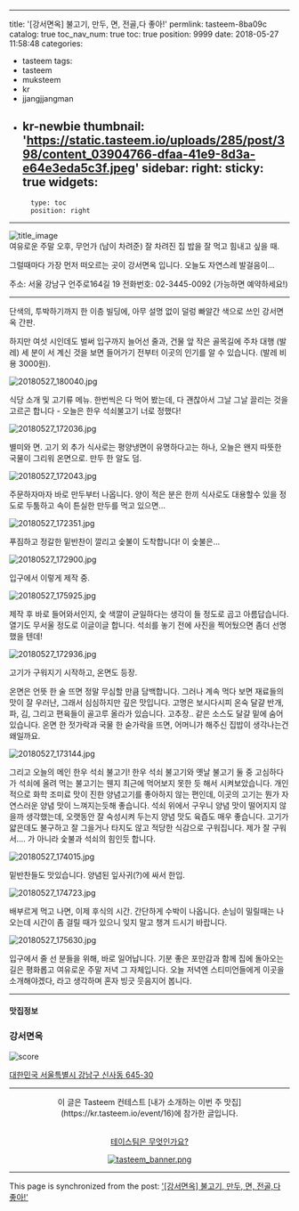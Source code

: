 
---
title: '[강서면옥] 불고기, 만두, 면, 전골,다 좋아!'
permlink: tasteem-8ba09c
catalog: true
toc_nav_num: true
toc: true
position: 9999
date: 2018-05-27 11:58:48
categories:
- tasteem
tags:
- tasteem
- muksteem
- kr
- jjangjjangman
- kr-newbie
thumbnail: 'https://static.tasteem.io/uploads/285/post/398/content_03904766-dfaa-41e9-8d3a-e64e3eda5c3f.jpeg'
sidebar:
    right:
        sticky: true
widgets:
    -
        type: toc
        position: right
---


![title_image](https://static.tasteem.io/uploads/285/post/398/content_03904766-dfaa-41e9-8d3a-e64e3eda5c3f.jpeg)
<br/>
여유로운 주말 오후, 무언가 (남이 차려준) 잘 차려진 집 밥을 잘 먹고 힘내고 싶을 때. 

그럴때마다 가장 먼저 떠오르는 곳이 강서면옥 입니다. 오늘도 자연스레 발걸음이...

주소: 서울 강남구 언주로164길 19
전화번호: 02-3445-0092 (가능하면 예약하세요!)

---

단색의, 투박하기까지 한 이층 빌딩에, 아무 설명 없이 덜렁 빠알간 색으로 쓰인 강서면옥 간판. 

하지만 여섯 시인데도 벌써 입구까지 늘어선 줄과, 건물 앞 작은 골목길에 주차 대행 (발레) 세 분이 서 계신 것을 보면 들어가기 전부터 이곳의 인기를 알 수 있습니다. (발레 비용 3000원).

![20180527_180040.jpg](https://static.tasteem.io/uploads/image/image/2004/content_cae50759-bd10-41c3-bffe-7620ca7d284a.jpeg)

식당 소개 및 고기류 메뉴. 한번씩은 다 먹어 봤는데, 다 괜찮아서 그날 그날 끌리는 것을 고르곤 합니다  - 오늘은 한우 석쇠불고기 너로 정했다!

![20180527_172036.jpg](https://static.tasteem.io/uploads/image/image/2006/content_cae50759-bd10-41c3-bffe-7620ca7d284a.jpeg)

별미와 면. 고기 외 추가 식사로는 평양냉면이 유명하다고는 하나, 오늘은 왠지 따뜻한 국물이 그리워 온면으로. 만두 한 알도 덤.

![20180527_172043.jpg](https://static.tasteem.io/uploads/image/image/2007/content_cae50759-bd10-41c3-bffe-7620ca7d284a.jpeg)

주문하자마자 바로 만두부터 나옵니다. 양이 적은 분은 한끼 식사로도 대용할수 있을 정도로 두툼하고 속이 튼실한 만두를 먹고 있으면...

![20180527_172351.jpg](https://static.tasteem.io/uploads/image/image/2008/content_cae50759-bd10-41c3-bffe-7620ca7d284a.jpeg)

푸짐하고 정갈한 밑반찬이 깔리고 숯불이 도착합니다! 이 숯불은...

![20180527_172900.jpg](https://static.tasteem.io/uploads/image/image/2011/content_cae50759-bd10-41c3-bffe-7620ca7d284a.jpeg)

입구에서 이렇게 제작 중. 

![20180527_175925.jpg](https://static.tasteem.io/uploads/image/image/2013/content_cae50759-bd10-41c3-bffe-7620ca7d284a.jpeg)

제작 후 바로 들어와서인지, 숯 색깔이 균일하다는 생각이 들 정도로 곱고 아름답습니다. 열기도 무서울 정도로 이글이글 합니다. 석쇠를 놓기 전에 사진을 찍어뒀으면 좀더 선명했을 텐데!

![20180527_172936.jpg](https://static.tasteem.io/uploads/image/image/2014/content_cae50759-bd10-41c3-bffe-7620ca7d284a.jpeg)

고기가 구워지기 시작하고, 온면도 등장. 

온면은 언뜻 한 술 뜨면 정말 무심할 만큼 담백합니다. 그러나 계속 먹다 보면  재료들의 맛이 잘 우러난, 그래서 심심하지만 깊은 맛입니다. 고명은 보시다시피 온숙 달걀 반개, 파, 김, 그리고 편육들이 골고루 올라가 있습니다. 고추장.. 같은 소스도 달걀 밑에 숨어 있습니다. 온면 한 젓가락과 국물 한 숟가락을 뜨면, 어머니가 해주신 집밥이 생각나는건 왜일까요.

![20180527_173144.jpg](https://static.tasteem.io/uploads/image/image/2015/content_cae50759-bd10-41c3-bffe-7620ca7d284a.jpeg)

그리고 오늘의 메인 한우 석쇠 불고기! 한우 석쇠 불고기와 옛날 불고기 둘 중 고심하다가 석쇠에 올려 먹는 불고기는 웬지 최근에 먹어보지 못한 듯 해서 시켜보았습니다. 개인적으로 화학 조미료 맛이 진한 양념고기를 좋아하지 않는 편인데, 이곳의 고기는 뭔가 자연스러운 양념 맛이 느껴지는듯해 좋습니다. 석쇠 위에서 구우니 양념 맛이 떨어지지 않을까 생각했는데, 오랫동안 잘 숙성시켜 두는지 양념 맛도 육즙도 매우 좋습니다. 고기가 얇은데도 불구하고 잘 그을거나 타지도 않고 적당한 식감으로 구워집니다. 제가 잘 구워서.... 가 아니라 숯불과 석쇠의 힘인듯 합니다. 

![20180527_174015.jpg](https://static.tasteem.io/uploads/image/image/2016/content_cae50759-bd10-41c3-bffe-7620ca7d284a.jpeg)

밑반찬들도 맛있습니다. 양념된 잎사귀(?)에 싸서 한입. 

![20180527_174723.jpg](https://static.tasteem.io/uploads/image/image/2017/content_cae50759-bd10-41c3-bffe-7620ca7d284a.jpeg)

배부르게 먹고 나면, 이제 후식의 시간. 간단하게 수박이 나옵니다. 손님이 밀릴때는 나오는데 시간이 좀 걸릴 때가 있으니 잊지 말고 챙겨 드시기 바랍니다.

![20180527_175630.jpg](https://static.tasteem.io/uploads/image/image/2018/content_cae50759-bd10-41c3-bffe-7620ca7d284a.jpeg)

입구에서 줄 선 분들을 위해, 바로 일어납니다. 기분 좋은 포만감과 함께 집에 돌아오는 길은 평화롭고 여유로운 주말 저녁 그 자체입니다. 오늘 저녁엔 스티미언들에게 이곳을 소개해야겠다, 라고 생각하며 혼자 빙긋 웃음지어 봅니다. 

---------------------
#### 맛집정보
### 강서면옥
![score](https://static.tasteem.io/images/steem/2Crowns.png)

[대한민국 서울특별시 강남구 신사동 645-30](https://kr.tasteem.io/post/398#map)

-----------------------------------------
<center>이 글은 Tasteem 컨테스트
 [내가 소개하는  이번 주 맛집](https://kr.tasteem.io/event/16)에 참가한 글입니다.

<br/>[테이스팀은 무엇인가요?](https://kr.tasteem.io/about)

[![tasteem_banner.png](https://static.tasteem.io/images/tasteem_banner.png)](https://kr.tasteem.io)</center>

- - -

This page is synchronized from the post: ['[강서면옥] 불고기, 만두, 면, 전골,다 좋아!'](https://steemit.com/@glory7/tasteem-8ba09c)
